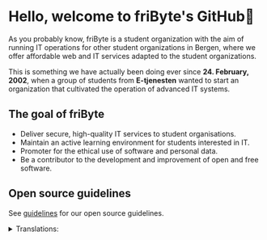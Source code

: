 # Hello, welcome to friByte's GitHub👋

As you probably know, friByte is a student organization with the aim of running IT operations for other student organizations in Bergen, where we offer affordable web and IT services adapted to the student organizations.

This is something we have actually been doing ever since **24. February, 2002**, when a group of students from **E-tjenesten** wanted to start an organization that cultivated the operation of advanced IT systems.

## The goal of friByte

- Deliver secure, high-quality IT services to student organisations.
- Maintain an active learning environment for students interested in IT.
- Promoter for the ethical use of software and personal data.
- Be a contributor to the development and improvement of open and free software.

## Open source guidelines

See [guidelines](https://github.com/fribyte-code/.github/blob/main/guidelines/guidelines.md) for our open source guidelines.

<details>
<summary>Translations:</summary>  
  
- [Norwegian](https://github.com/fribyte-code/.github/blob/main/profile/translations/README-no.md)

</details>
